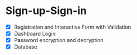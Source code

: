 # Sign-up-Sign-in



- [x] Registration and Interactive Form with Validation
- [x] Dashboard Login
- [x] Password encryption and decryption 
- [x] Database

